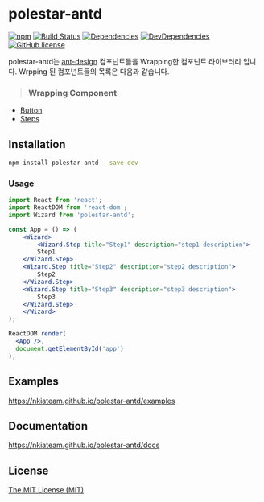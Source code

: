 # polestar-antd
[![npm](https://img.shields.io/npm/v/polestar-antd.svg)](https://www.npmjs.com/package/polestar-antd)
[![Build Status](https://img.shields.io/travis/nkiateam/polestar-antd.svg)](https://travis-ci.org/nkiateam/polestar-antd)
[![Dependencies](https://img.shields.io/david/nkiateam/polestar-antd.svg)](https://david-dm.org/nkiateam/polestar-antd)
[![DevDependencies](https://img.shields.io/david/dev/nkiateam/polestar-antd.svg)](https://david-dm.org/nkiateam/polestar-antd?type=dev)
[![GitHub license](https://img.shields.io/badge/license-MIT-blue.svg)](https://raw.githubusercontent.com/nkiateam/polestar-antd/master/LICENSE)

polestar-antd는 [ant-design](https://github.com/ant-design/ant-design/) 컴포넌트들을 Wrapping한 컴포넌트 라이브러리 입니다.
Wrpping 된 컴포넌트들의 목록은 다음과 같습니다.

> ### Wrapping Component
- [Button](https://ant.design/components/button/)
- [Steps](https://ant.design/components/steps/)

## Installation

```sh
npm install polestar-antd --save-dev
```

### Usage

```jsx
import React from 'react';
import ReactDOM from 'react-dom';
import Wizard from 'polestar-antd';

const App = () => (
    <Wizard>
        <Wizard.Step title="Step1" description="step1 description">
	    Step1
	</Wizard.Step>
	<Wizard.Step title="Step2" description="step2 description">
	    Step2
	</Wizard.Step>
	<Wizard.Step title="Step3" description="step3 description">
	    Step3
	</Wizard.Step>
    </Wizard>
);

ReactDOM.render(
  <App />,
  document.getElementById('app')
);
```

## Examples

https://nkiateam.github.io/polestar-antd/examples

## Documentation

https://nkiateam.github.io/polestar-antd/docs

## License

[The MIT License (MIT)](/LICENSE)

